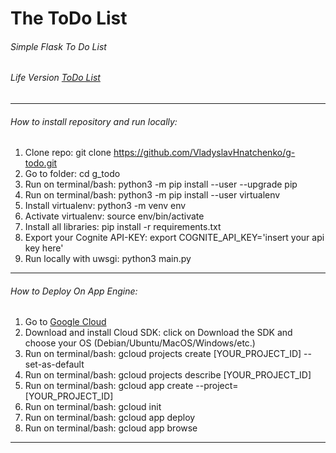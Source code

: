# The ToDo List
###### Simple Flask To Do List
###### Life Version [ToDo List](https://manifest-shade-274413.ew.r.appspot.com/)
_______________________________________________________________________

###### How to install repository and run locally:
1. Clone repo: git clone https://github.com/VladyslavHnatchenko/g-todo.git
2. Go to folder: cd g_todo
3. Run on terminal/bash: python3 -m pip install --user --upgrade pip
4. Run on terminal/bash: python3 -m pip install --user virtualenv
5. Install virtualenv: python3 -m venv env
6. Activate virtualenv: source env/bin/activate
7. Install all libraries: pip install -r requirements.txt
8. Export your Cognite API-KEY: export COGNITE_API_KEY='insert your api key here'
9. Run locally with uwsgi: python3 main.py
_______________________________________________________________________

###### How to Deploy On App Engine:
1. Go to [Google Cloud](https://cloud.google.com/appengine/docs/standard/python3/quickstart)
2. Download and install Cloud SDK: click on Download the SDK and choose your OS 
(Debian/Ubuntu/MacOS/Windows/etc.)
3. Run on terminal/bash: gcloud projects create [YOUR_PROJECT_ID] --set-as-default
4. Run on terminal/bash: gcloud projects describe [YOUR_PROJECT_ID]
5. Run on terminal/bash: gcloud app create --project=[YOUR_PROJECT_ID]
6. Run on terminal/bash: gcloud init
7. Run on terminal/bash: gcloud app deploy
8. Run on terminal/bash: gcloud app browse
_______________________________________________________________________
